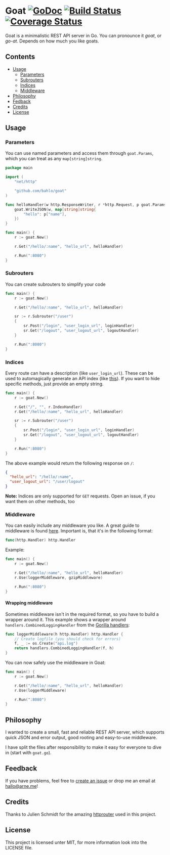 # Goat [![GoDoc](https://godoc.org/github.com/bahlo/goat?status.svg)](https://godoc.org/github.com/bahlo/goat) [![Build Status](https://secure.travis-ci.org/bahlo/goat.svg?branch=master)](https://travis-ci.org/bahlo/goat) [![Coverage Status](https://coveralls.io/repos/bahlo/goat/badge.svg?branch=master)](https://coveralls.io/r/bahlo/goat?branch=master)

Goat is a minimalistic REST API server in Go. You can pronounce it
_goat_, or _go-at_. Depends on how much you like goats.

## Contents
- [Usage](#usage)
  - [Parameters](#parameters)
  - [Subrouters](#subrouters)
  - [Indices](#indices)
  - [Middleware](#middleware)
- [Philosophy](#philosophy)
- [Fedback](#feedback)
- [Credits](#credits)
- [License](#license)

## Usage
### Parameters
You can use named parameters and access them through `goat.Params`,
which you can treat as any `map[string]string`.
```go
package main

import (
    "net/http"

    "github.com/bahlo/goat"
)

func helloHandler(w http.ResponseWriter, r *http.Request, p goat.Params) {
    goat.WriteJSON(w, map[string]string{
        "hello": p["name"],
    })
}

func main() {
    r := goat.New()

    r.Get("/hello/:name", "hello_url", helloHandler)

    r.Run(":8080")
}
```

### Subrouters
You can create subrouters to simplify your code
```go
func main() {
    r := goat.New()

    r.Get("/hello/:name", "hello_url", helloHandler)

    sr := r.Subrouter("/user")
    {
        sr.Post("/login", "user_login_url", loginHandler)
        sr.Get("/logout", "user_logout_url", logoutHandler)
    }

    r.Run(":8080")
}
```

### Indices
Every route can have a description (like `user_login_url`). These can be used
to automagically generate an API index (like [this](https://api.github.com)).
If you want to hide specific methods, just provide an empty string.

```go
func main() {
    r := goat.New()

    r.Get("/", "", r.IndexHandler)
    r.Get("/hello/:name", "hello_url", helloHandler)

    sr := r.Subrouter("/user")
    {
        sr.Post("/login", "user_login_url", loginHandler)
        sr.Get("/logout", "user_logout_url", logoutHandler)
    }

    r.Run(":8080")
}
```

The above example would return the following response on `/`:
```json
{
  "hello_url": "/hello/:name",
  "user_logout_url": "/user/logout"
}
```

**Note:** Indices are only supported for `GET` requests. Open an issue, if you
want them on other methods, too

### Middleware
You can easily include any middleware you like. A great guide to middleware
is found
[here](https://github.com/julienschmidt/httprouter#where-can-i-find-middleware-x).
Important is, that it's in the following format:
```go
func(http.Handler) http.Handler
```

Example:
```go
func main() {
    r := goat.New()

    r.Get("/hello/:name", "hello_url", helloHandler)
    r.Use(loggerMiddleware, gzipMiddleware)

    r.Run(":8080")
}
```

#### Wrapping middleware
Sometimes middleware isn't in the required format, so you have to build a
wrapper around it. This example shows a wrapper around
`handlers.CombinedLoggingHandler` from the
[Gorilla handlers](http://www.gorillatoolkit.org/pkg/handlers):

```go
func loggerMiddleware(h http.Handler) http.Handler {
    // Create logfile (you should check for errors)
    f, _ := os.Create("api.log")
    return handlers.CombinedLoggingHandler(f, h)
}
```

You can now safely use the middleware in Goat:

```go
func main() {
    r := goat.New()

    r.Get("/hello/:name", "hello_url", helloHandler)
    r.Use(loggerMiddleware)

    r.Run(":8080")
}
```

## Philosophy
I wanted to create a small, fast and reliable REST API server, which supports
quick JSON and error output, good rooting and easy-to-use middleware.

I have split the files after responsibility to make it easy for everyone to
dive in (start with `goat.go`).

## Feedback
If you have problems, feel free to
[create an issue](https://github.com/bahlo/goat/issues) or drop me an email
at <hallo@arne.me>!

## Credits
Thanks to Julien Schmidt for the amazing
[httprouter](https://github.com/julienschmidt/httprouter) used in this
project.

## License
This project is licensed unter MIT, for more information look into the LICENSE
file.
